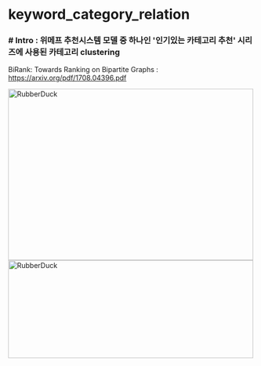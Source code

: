 # keyword_category_relation

### # Intro : 위메프 추천시스템 모델 중 하나인 '인기있는 카테고리 추천' 시리즈에 사용된 카테고리 clustering 
BiRank: Towards Ranking on Bipartite Graphs : https://arxiv.org/pdf/1708.04396.pdf


<img src="https://user-images.githubusercontent.com/42336056/76514891-f61c9c00-649b-11ea-94f3-24b4560d87bc.png" width="500px" height="350px" title="px(픽셀) 크기 설정" alt="RubberDuck"></img><br/>
<img src="https://user-images.githubusercontent.com/42336056/76514905-fcab1380-649b-11ea-967d-3d755363ea98.png" width="500px" height="200px" title="%(비율) 크기 설정" alt="RubberDuck"></img>

